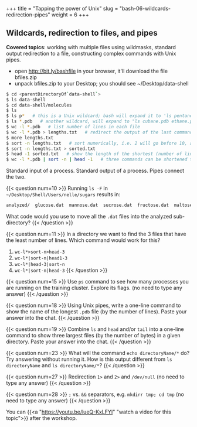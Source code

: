 +++
title = "Tapping the power of Unix"
slug = "bash-06-wildcards-redirection-pipes"
weight = 6
+++

## Wildcards, redirection to files, and pipes

**Covered topics**: working with multiple files using wildmasks, standard output redirection to a file,
constructing complex commands with Unix pipes.

* open http://bit.ly/bashfile in your browser, it'll download the file bfiles.zip
* unpack bfiles.zip to your Desktop; you should see ~/Desktop/data-shell

```sh
$ cd <parentDirectoryOf`data-shell`>
$ ls data-shell
$ cd data-shell/molecules
$ ls
$ ls p*   # this is a Unix wildcard; bash will expand it to 'ls pentane.pdb propane.pdb'
$ ls *.pdb   # another wildcard, will expand to "ls cubane.pdb ethane.pdb ...'
$ wc -l *.pdb   # list number of lines in each file
$ wc -l *.pdb > lengths.txt   # redirect the output of the last command into a file
$ more lengths.txt
$ sort -n lengths.txt   # sort numerically, i.e. 2 will go before 10, and 6 before 22
$ sort -n lengths.txt > sorted.txt
$ head -1 sorted.txt   # show the length of the shortest (number of lines) file
$ wc -l *.pdb | sort -n | head -1   # three commands can be shortened to one - this is called Unix pipe
```

Standard input of a process. Standard output of a process. Pipes connect the two.

<!-- > **Exercise:** Try to explain the difference between these two commands: -->
<!-- > ```sh -->
<!-- > echo hello > test.txt -->
<!-- > echo hello >> test.txt -->
<!-- > ~~~ -->

{{< question num=10 >}}
Running `ls -F` in `~/Desktop/Shell/Users/nelle/sugars` results in:
```sh
analyzed/  glucose.dat  mannose.dat  sucrose.dat  fructose.dat  maltose.dat  raw/
```
What code would you use to move all the `.dat` files into the analyzed sub-directory?
{{< /question >}}

{{< question num=11 >}}
In a directory we want to find the 3 files that have the least number of lines. Which command would work for
this?
1. `wc-l*>sort-n>head-3`
2. `wc-l*|sort-n|head1-3`
3. `wc-l*|head-3|sort-n`
4. `wc-l*|sort-n|head-3`
{{< /question >}}

{{< question num=15 >}}
Use `ps` command to see how many processes you are running on the training cluster. Explore its flags. (no need to type
any answer)
{{< /question >}}

{{< question num=18 >}}
Using Unix pipes, write a one-line command to show the name of the longest `.pdb` file (by the number of lines). Paste
your answer into the chat.
{{< /question >}}

{{< question num=19 >}}
Combine `ls` and `head` and/or `tail` into a one-line command to show three largest files (by the number of bytes) in a
given directory. Paste your answer into the chat.
{{< /question >}}

{{< question num=23 >}}
What will the command `echo directoryName/*` do? Try answering without running it. How is this output different from `ls
directoryName` and `ls directoryName/*`?
{{< /question >}}

{{< question num=27 >}}
Redirection `1>` and `2>` and `/dev/null` (no need to type any answer)
{{< /question >}}

{{< question num=28 >}}
`;` vs. `&&` separators, e.g. `mkdirr tmp; cd tmp` (no need to type any answer)
{{< /question >}}

<!-- 06-pipes.mkv -->
<!-- {{< yt lueQ-KxLFYI 63 >}} -->
You can {{<a "https://youtu.be/lueQ-KxLFYI" "watch a video for this topic">}} after the workshop.
